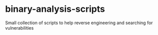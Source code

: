 # binary-analysis-scripts
Small collection of scripts to help reverse engineering and searching for vulnerabilities
